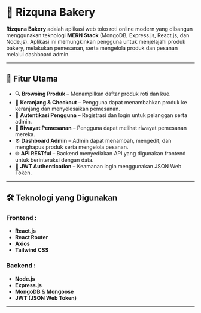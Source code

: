 # 🥐 Rizquna Bakery

**Rizquna Bakery** adalah aplikasi web toko roti online modern yang dibangun menggunakan teknologi **MERN Stack** (MongoDB, Express.js, React.js, dan Node.js). Aplikasi ini memungkinkan pengguna untuk menjelajahi produk bakery, melakukan pemesanan, serta mengelola produk dan pesanan melalui dashboard admin.

----

## 🚀 Fitur Utama

- 🔍 **Browsing Produk** – Menampilkan daftar produk roti dan kue.
- 🛒 **Keranjang & Checkout** – Pengguna dapat menambahkan produk ke keranjang dan menyelesaikan pemesanan.
- 👤 **Autentikasi Pengguna** – Registrasi dan login untuk pelanggan serta admin.
- 🧾 **Riwayat Pemesanan** – Pengguna dapat melihat riwayat pemesanan mereka.
- ⚙️ **Dashboard Admin** – Admin dapat menambah, mengedit, dan menghapus produk serta mengelola pesanan.
- 🌐 **API RESTful** – Backend menyediakan API yang digunakan frontend untuk berinteraksi dengan data.
- 🔐 **JWT Authentication** – Keamanan login menggunakan JSON Web Token.

----

## 🛠️ Teknologi yang Digunakan

### Frontend :

- **React.js**
- **React Router**
- **Axios**
- **Tailwind CSS**

### Backend :

- **Node.js**
- **Express.js**
- **MongoDB** & **Mongoose**
- **JWT (JSON Web Token)**

----
